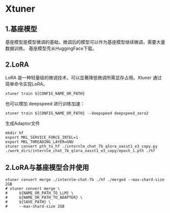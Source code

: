# Xtuner
## 1.基座模型
基座模型是模型微调的基础，微调后的模型可以作为基座模型继续微调，需要大量数据训练。
基座模型壳从HuggingFace下载。


## 2.LoRA
LoRA 是一种轻量级的微调技术，可以显著降低微调所需显存占用。Xtuner 通过简单命令实现LoRA。

```
xtuner train ${CONFIG_NAME_OR_PATH}
```

也可以增加 deepspeed 进行训练加速：
```
xtuner train ${CONFIG_NAME_OR_PATH} --deepspeed deepspeed_zero2
```
生成Adaptor文件
```
mkdir hf
export MKL_SERVICE_FORCE_INTEL=1
export MKL_THREADING_LAYER=GNU
xtuner convert pth_to_hf ./internlm_chat_7b_qlora_oasst1_e3_copy.py ./work_dirs/internlm_chat_7b_qlora_oasst1_e3_copy/epoch_1.pth ./hf
```


## 2.LoRA与基座模型合并使用
```
xtuner convert merge ./internlm-chat-7b ./hf ./merged --max-shard-size 2GB
# xtuner convert merge \
#     ${NAME_OR_PATH_TO_LLM} \
#     ${NAME_OR_PATH_TO_ADAPTER} \
#     ${SAVE_PATH} \
#     --max-shard-size 2GB

```
